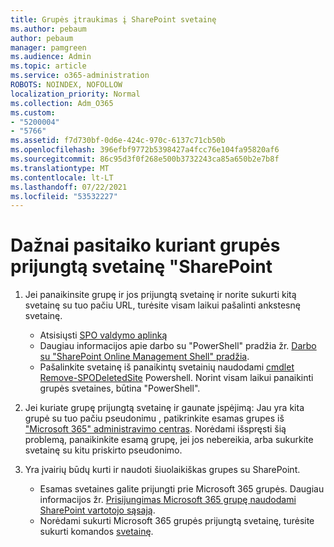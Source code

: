 ```yaml
---
title: Grupės įtraukimas į SharePoint svetainę
ms.author: pebaum
author: pebaum
manager: pamgreen
ms.audience: Admin
ms.topic: article
ms.service: o365-administration
ROBOTS: NOINDEX, NOFOLLOW
localization_priority: Normal
ms.collection: Adm_O365
ms.custom:
- "5200004"
- "5766"
ms.assetid: f7d730bf-0d6e-424c-970c-6137c71cb50b
ms.openlocfilehash: 396efbf9772b5398427a4fcc76e104fa95820af6
ms.sourcegitcommit: 86c95d3f0f268e500b3732243ca85a650b2e7b8f
ms.translationtype: MT
ms.contentlocale: lt-LT
ms.lasthandoff: 07/22/2021
ms.locfileid: "53532227"
---
```

# <a name="common-issues-when-creating-a-group-connected-site-in-sharepoint"></a>Dažnai pasitaiko kuriant grupės prijungtą svetainę "SharePoint

1. Jei panaikinsite grupę ir jos prijungtą svetainę ir norite sukurti kitą svetainę su tuo pačiu URL, turėsite visam laikui pašalinti ankstesnę svetainę.

   - Atsisiųsti [SPO valdymo aplinką](https://support.office.com/article/introduction-to-the-sharepoint-online-management-shell-c16941c3-19b4-4710-8056-34c034493429)
   - Daugiau informacijos apie darbo su "PowerShell" pradžia žr. [Darbo su "SharePoint Online Management Shell" pradžia](/powershell/module/sharepoint-online/remove-sposite).
   - Pašalinkite svetainę iš panaikintų svetainių naudodami [cmdlet Remove-SPODeletedSite](/powershell/module/sharepoint-online/remove-sposite?view=sharepoint-ps) Powershell. Norint visam laikui panaikinti grupės svetaines, būtina "PowerShell".

1. Jei kuriate grupę prijungtą svetainę ir gaunate įspėjimą: Jau yra kita grupė su tuo pačiu pseudonimu , patikrinkite esamas grupes iš ["Microsoft 365" administravimo centras](https://admin.microsoft.com/AdminPortal/Home#/groups). Norėdami išspręsti šią problemą, panaikinkite esamą grupę, jei jos nebereikia, arba sukurkite svetainę su kitu priskirto pseudonimo.

1. Yra įvairių būdų kurti ir naudoti šiuolaikiškas grupes su SharePoint.

   - Esamas svetaines galite prijungti prie Microsoft 365 grupės. Daugiau informacijos žr. [Prisijungimas Microsoft 365 grupę naudodami SharePoint vartotojo sąsają](/sharepoint/dev/transform/modernize-connect-to-office365-group#connect-an-office-365-group-using-the-sharepoint-user-interface).
   - Norėdami sukurti Microsoft 365 grupės prijungtą svetainę, turėsite sukurti komandos [svetainę](https://admin.microsoft.com/sharepoint).

